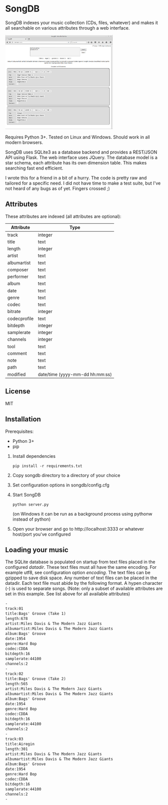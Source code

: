 # SongDB

SongDB indexes your music collection (CDs, files, whatever) and makes it all searchable on various attributes through a web interface.

[![songdb](songdb_mini.png?raw=true)](songdb.png?raw=true)

Requires Python 3+. Tested on Linux and Windows. Should work in all modern browsers.

SongDB uses SQLite3 as a database backend and provides a REST/JSON API using Flask. The web interface uses JQuery. The database model is a star schema, each attribute has its own dimension table. This makes searching fast end efficient.

I wrote this for a friend in a bit of a hurry. The code is pretty raw and tailored for a specific need. I did not have time to make a test suite, but I've not heard of any bugs as of yet. Fingers crossed ;)

## Attributes

These attributes are indexed (all attributes are optional):

| Attribute    | Type                            |
|--------------|---------------------------------|
| track        | integer                         |
| title        | text                            |
| length       | integer                         |
| artist       | text                            |
| albumartist  | text                            |
| composer     | text                            |
| performer    | text                            |
| album        | text                            |
| date         | text                            |
| genre        | text                            |
| codec        | text                            |
| bitrate      | integer                         |
| codecprofile | text                            |
| bitdepth     | integer                         |
| samplerate   | integer                         |
| channels     | integer                         |
| tool         | text                            |
| comment      | text                            |
| note         | text                            |
| path         | text                            |
| modified     | date/time (yyyy-mm-dd hh:mm:ss) |

## License

MIT

## Installation

Prerequisites:
* Python 3+
* pip


1. Install dependencies

    ```
    pip install -r requirements.txt
    ```
2. Copy songdb directory to a directory of your choice
3. Set configuration options in songdb/config.cfg
4. Start SongDB

    ```
    python server.py
    ```
    (on Windows it can be run as a background process using pythonw instead of python)
5. Open your browser and go to http://localhost:3333 or whatever host/port you've configured

## Loading your music

The SQLite database is populated on startup from text files placed in the configured _datadir_. These text files must all have the same encoding. For example utf8, see configuration option _encoding_. The text files can be gzipped to save disk space.
Any number of text files can be placed in the datadir. Each text file must abide by the following format. A hypen character (-) is used to separate songs.
(Note: only a subset of available attributes are set in this example. See list above for all available attributes)
```
-
track:01
title:Bags' Groove (Take 1)
length:678
artist:Miles Davis & The Modern Jazz Giants
albumartist:Miles Davis & The Modern Jazz Giants
album:Bags' Groove
date:1954
genre:Hard Bop
codec:CDDA
bitdepth:16
samplerate:44100
channels:2
-
track:02
title:Bags' Groove (Take 2)
length:565
artist:Miles Davis & The Modern Jazz Giants
albumartist:Miles Davis & The Modern Jazz Giants
album:Bags' Groove
date:1954
genre:Hard Bop
codec:CDDA
bitdepth:16
samplerate:44100
channels:2
-
track:03
title:Airegin
length:301
artist:Miles Davis & The Modern Jazz Giants
albumartist:Miles Davis & The Modern Jazz Giants
album:Bags' Groove
date:1954
genre:Hard Bop
codec:CDDA
bitdepth:16
samplerate:44100
channels:2
-
```
